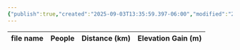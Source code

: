 ```yaml
---
{"publish":true,"created":"2025-09-03T13:35:59.397-06:00","modified":"2025-09-03T14:47:38.188-06:00","published":"2025-09-03T14:47:38.188-06:00","tags":["route"],"cssclasses":"","elevation":null,"region":null,"location":"52.6321453, -118.1350751","DWYT":"Premiere","Kane":null,"completed":false}
---
```



| file name | People | Distance (km) | Elevation Gain (m) |
| --------- | ------ | ------------- | ------------------ |